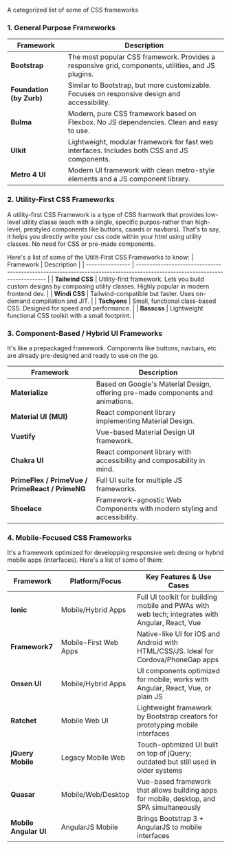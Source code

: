 A categorized list of some of CSS frameworks


### 1. General Purpose Frameworks 

| Framework                | Description                                                                                        |
| ------------------------ | -------------------------------------------------------------------------------------------------- |
| **Bootstrap**            | The most popular CSS framework. Provides a responsive grid, components, utilities, and JS plugins. |
| **Foundation (by Zurb)** | Similar to Bootstrap, but more customizable. Focuses on responsive design and accessibility.       |
| **Bulma**                | Modern, pure CSS framework based on Flexbox. No JS dependencies. Clean and easy to use.            |
| **UIkit**                | Lightweight, modular framework for fast web interfaces. Includes both CSS and JS components.       |
| **Metro 4 UI**           | Modern UI framework with clean metro-style elements and a JS component library.                    |


### 2. Utility-First CSS Frameworks
A utility-first CSS Framework is a type of CSS framwork that provides low-level utility classe (each with a single, specific purpos-rather than high-level, prestyled components like buttons, caards or navbars). That's to say, it helps you directly write your css code within your html using utility classes. No need for CSS or pre-made components.

Here's a list of some of the Utilit-First CSS Frameworks to know:
| Framework        | Description                                                                                                                 |
| ---------------- | --------------------------------------------------------------------------------------------------------------------------- |
| **Tailwind CSS** | Utility-first framework. Lets you build custom designs by composing utility classes. Highly popular in modern frontend dev. |
| **Windi CSS**    | Tailwind-compatible but faster. Uses on-demand compilation and JIT.                                                         |
| **Tachyons**     | Small, functional class-based CSS. Designed for speed and performance.                                                      |
| **Basscss**      | Lightweight functional CSS toolkit with a small footprint.                                                                  |

### 3. Component-Based / Hybrid UI Frameworks
It's like a prepackaged framework. Components like buttons, navbars, etc are already pre-designed and ready to use on the go.

| Framework                                       | Description                                                                     |
| ----------------------------------------------- | ------------------------------------------------------------------------------- |
| **Materialize**                                 | Based on Google's Material Design, offering pre-made components and animations. |
| **Material UI (MUI)**                           | React component library implementing Material Design.                           |
| **Vuetify**                                     | Vue-based Material Design UI framework.                                         |
| **Chakra UI**                                   | React component library with accessibility and composability in mind.           |
| **PrimeFlex / PrimeVue / PrimeReact / PrimeNG** | Full UI suite for multiple JS frameworks.                                       |
| **Shoelace**                                    | Framework-agnostic Web Components with modern styling and accessibility.        |


### 4. Mobile-Focused CSS Frameworks
It's a framework optimized for developping responsive web desing or hybrid mobile apps (interfaces). Here's a list of some of them:

| Framework             | Platform/Focus        | Key Features & Use Cases                                                                        |
| --------------------- | --------------------- | ----------------------------------------------------------------------------------------------- |
| **Ionic**             | Mobile/Hybrid Apps    | Full UI toolkit for building mobile and PWAs with web tech; integrates with Angular, React, Vue |
| **Framework7**        | Mobile-First Web Apps | Native-like UI for iOS and Android with HTML/CSS/JS. Ideal for Cordova/PhoneGap apps            |
| **Onsen UI**          | Mobile/Hybrid Apps    | UI components optimized for mobile; works with Angular, React, Vue, or plain JS                 |
| **Ratchet**           | Mobile Web UI         | Lightweight framework by Bootstrap creators for prototyping mobile interfaces                   |
| **jQuery Mobile**     | Legacy Mobile Web     | Touch-optimized UI built on top of jQuery; outdated but still used in older systems             |
| **Quasar**            | Mobile/Web/Desktop    | Vue-based framework that allows building apps for mobile, desktop, and SPA simultaneously       |
| **Mobile Angular UI** | AngularJS Mobile      | Brings Bootstrap 3 + AngularJS to mobile interfaces                                             |


